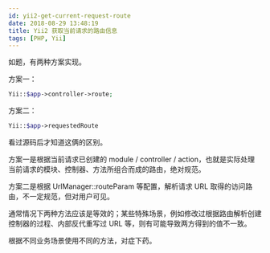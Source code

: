 ```yaml
---
id: yii2-get-current-request-route
date: 2018-08-29 13:48:19
title: Yii2 获取当前请求的路由信息
tags: [PHP, Yii]
---
```


如题，有两种方案实现。

方案一：

```php
Yii::$app->controller->route;
```

方案二：

```php
Yii::$app->requestedRoute
```

看过源码后才知道这俩的区别。

方案一是根据当前请求已创建的 module / controller / action，也就是实际处理当前请求的模块、控制器、方法所组合而成的路由，绝对规范。

方案二是根据 UrlManager::routeParam 等配置，解析请求 URL 取得的访问路由，不一定规范，但对用户可见。

通常情况下两种方法应该是等效的；某些特殊场景，例如修改过根据路由解析创建控制器的过程、内部反代重写过 URL 等，则有可能导致两方得到的值不一致。

根据不同业务场景使用不同的方法，对症下药。
